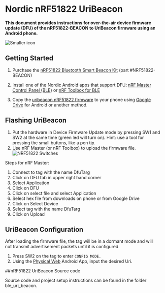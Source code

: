# Nordic nRF51822 UriBeacon

**This document provides instructions for over-the-air device firmware update (DFU) of the nRF51822-BEACON to UriBeacon firmware using an Android phone.**

![Smaller icon](images/nRF51822.png "nRF51822")

## Getting Started

1. Purchase the [nRF51822 Bluetooth Smart Beacon Kit](https://www.nordicsemi.com/eng/Products/Bluetooth-R-low-energy/nRF51822-Bluetooth-Smart-Beacon-Kit) (part #NRF51822-BEACON)

2. Install one of the Nordic Android apps that support DFU: [nRF Master Control Panel (BLE)](https://play.google.com/store/apps/details?id=no.nordicsemi.android.mcp) or [nRF Toolbox for BLE](https://play.google.com/store/apps/details?id=no.nordicsemi.android.nrftoolbox)
3. Copy the [uribeacon nRF51822 firmware](uribeacon-nRF51822.hex) to your phone using  [Google Drive](https://play.google.com/store/apps/details?id=com.google.android.apps.docs) for Android or another method.

## Flashing UriBeacon

1. Put the hardware in Device Firmware Update mode by pressing SW1 and SW2 at the same time (green led will turn on). Hint: use a tool for pressing the small buttons, like a pen tip.
2. Use nRF Master (or nRF Toolbox) to upload the firmware file.
![NRF51822 Switches](images/nRF51822-SW.jpg "nRF51822 switches")

Steps for nRF Master:

1. Connect to tag with the name DfuTarg
2. Click on DFU tab in upper right hand corner
3. Select Application
4. Click on DFU
6. Click on select file and select Application
7. Select hex file from downloads on phone or from Google Drive
8. Click on Select Device
9. Select tag with the name DfuTarg
10. Click on Upload

## UriBeacon Configuration

After loading the firmware file, the tag will be in a dormant mode and will not transmit advertisement packets until it is configured.

1. Press SW2 on the tag to enter `CONFIG MODE.`
2. Using the [Physical Web](http://github.com/google/physical-web) Android App, input the desired Uri.

##nRF51822 UriBeacon Source code

Source code and project setup instructions can be found in the folder ble_uri_beacon.

